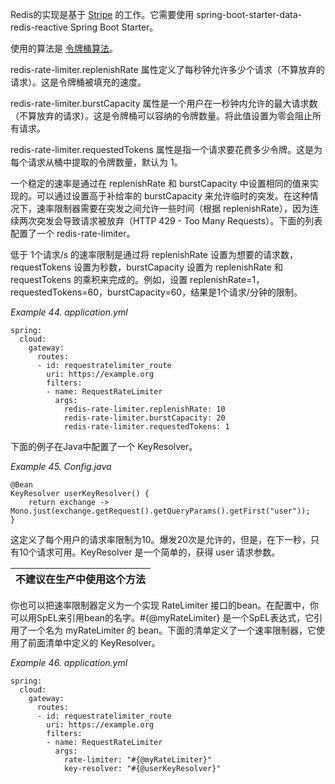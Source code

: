 Redis的实现是基于 [Stripe](https://stripe.com/blog/rate-limiters) 的工作。它需要使用 spring-boot-starter-data-redis-reactive Spring Boot Starter。

使用的算法是 [令牌桶算法](https://en.wikipedia.org/wiki/Token_bucket)。

redis-rate-limiter.replenishRate 属性定义了每秒钟允许多少个请求（不算放弃的请求）。这是令牌桶被填充的速度。

redis-rate-limiter.burstCapacity 属性是一个用户在一秒钟内允许的最大请求数（不算放弃的请求）。这是令牌桶可以容纳的令牌数量。将此值设置为零会阻止所有请求。

redis-rate-limiter.requestedTokens 属性是指一个请求要花费多少令牌。这是为每个请求从桶中提取的令牌数量，默认为 1。

一个稳定的速率是通过在 replenishRate 和 burstCapacity 中设置相同的值来实现的。可以通过设置高于补给率的 burstCapacity 来允许临时的突发。在这种情况下，速率限制器需要在突发之间允许一些时间（根据 replenishRate），因为连续两次突发会导致请求被放弃（HTTP 429 - Too Many Requests）。下面的列表配置了一个 redis-rate-limiter。

低于 1个请求/s 的速率限制是通过将 replenishRate 设置为想要的请求数， requestTokens 设置为秒数，burstCapacity 设置为 replenishRate 和 requestTokens 的乘积来完成的。例如，设置 replenishRate=1，requestedTokens=60，burstCapacity=60，结果是1个请求/分钟的限制。

_Example 44. application.yml_

```plain
spring:
  cloud:
    gateway:
      routes:
      - id: requestratelimiter_route
        uri: https://example.org
        filters:
        - name: RequestRateLimiter
          args:
            redis-rate-limiter.replenishRate: 10
            redis-rate-limiter.burstCapacity: 20
            redis-rate-limiter.requestedTokens: 1
```



下面的例子在Java中配置了一个 KeyResolver。

_Example 45. Config.java_

```plain
@Bean
KeyResolver userKeyResolver() {
    return exchange -> Mono.just(exchange.getRequest().getQueryParams().getFirst("user"));
}
```



这定义了每个用户的请求率限制为10。爆发20次是允许的，但是，在下一秒，只有10个请求可用。KeyResolver 是一个简单的，获得 user 请求参数。

| 不建议在生产中使用这个方法 |
| --- |


你也可以把速率限制器定义为一个实现 RateLimiter 接口的bean。在配置中，你可以用SpEL来引用bean的名字。#{@myRateLimiter} 是一个SpEL表达式，它引用了一个名为 myRateLimiter 的 bean。下面的清单定义了一个速率限制器，它使用了前面清单中定义的 KeyResolver。

_Example 46. application.yml_

```plain
spring:
  cloud:
    gateway:
      routes:
      - id: requestratelimiter_route
        uri: https://example.org
        filters:
        - name: RequestRateLimiter
          args:
            rate-limiter: "#{@myRateLimiter}"
            key-resolver: "#{@userKeyResolver}"
```



  



